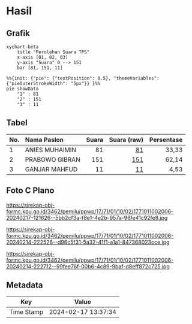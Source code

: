 # Hasil

## Grafik

```mermaid
xychart-beta
    title "Perolehan Suara TPS"
    x-axis [01, 02, 03]
    y-axis "Suara" 0 --> 151
    bar [81, 151, 11]
```

```mermaid
%%{init: {"pie": {"textPosition": 0.5}, "themeVariables": {"pieOuterStrokeWidth": "5px"}} }%%
pie showData
    "1" : 81
    "2" : 151
    "3" : 11
```

## Tabel

| No. | Nama Paslon    | Suara | Suara (raw) | Persentase |
|:--- |:-------------- | -----:| -----------:| ----------:|
| 1   | ANIES MUHAIMIN | 81    | [81][p-1]   | 33,33      |
| 2   | PRABOWO GIBRAN | 151   | [151][p-2]  | 62,14      |
| 3   | GANJAR MAHFUD  | 11    | [11][p-3]   | 4,53       |


[p-1]: https://github.com/gigit-pemilu/pemilu-2024-17-bengkulu/blob/main/pilpres/hitung-suara/sub/17-bengkulu/sub/71-kota-bengkulu/sub/01-selebar/sub/1002-sukarami/sub/006-tps/sub/paslon-1.txt
[p-2]: https://github.com/gigit-pemilu/pemilu-2024-17-bengkulu/blob/main/pilpres/hitung-suara/sub/17-bengkulu/sub/71-kota-bengkulu/sub/01-selebar/sub/1002-sukarami/sub/006-tps/sub/paslon-2.txt
[p-3]: https://github.com/gigit-pemilu/pemilu-2024-17-bengkulu/blob/main/pilpres/hitung-suara/sub/17-bengkulu/sub/71-kota-bengkulu/sub/01-selebar/sub/1002-sukarami/sub/006-tps/sub/paslon-3.txt

## Foto C Plano

https://sirekap-obj-formc.kpu.go.id/3462/pemilu/ppwp/17/71/01/10/02/1771011002006-20240217-121626--5bb2cf3a-f8e1-4e2b-957a-96fe41c92fe8.jpg

https://sirekap-obj-formc.kpu.go.id/3462/pemilu/ppwp/17/71/01/10/02/1771011002006-20240214-222526--d96c5f31-5a32-41f1-a1a1-847368023cce.jpg

https://sirekap-obj-formc.kpu.go.id/3462/pemilu/ppwp/17/71/01/10/02/1771011002006-20240214-222712--99fee76f-00b6-4c89-9baf-d8eff872c725.jpg


## Metadata

| Key        | Value               |
| ---------- | ------------------- |
| Time Stamp | 2024-02-17 13:37:34 |



